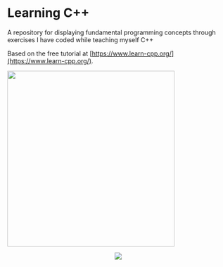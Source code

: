 # Learning C++

A repository for displaying fundamental programming concepts through exercises I have coded while teaching myself C++

Based on the free tutorial at [https://www.learn-cpp.org/](https://www.learn-cpp.org/).


<img src=https://user-images.githubusercontent.com/99063625/183375255-fc4aeb40-ea14-4054-8d96-29dea82d1086.png align="center" width="380" height="400">


<p align="center">
  <img src="https://user-images.githubusercontent.com/99063625/183375255-fc4aeb40-ea14-4054-8d96-29dea82d1086.png">
</p>
